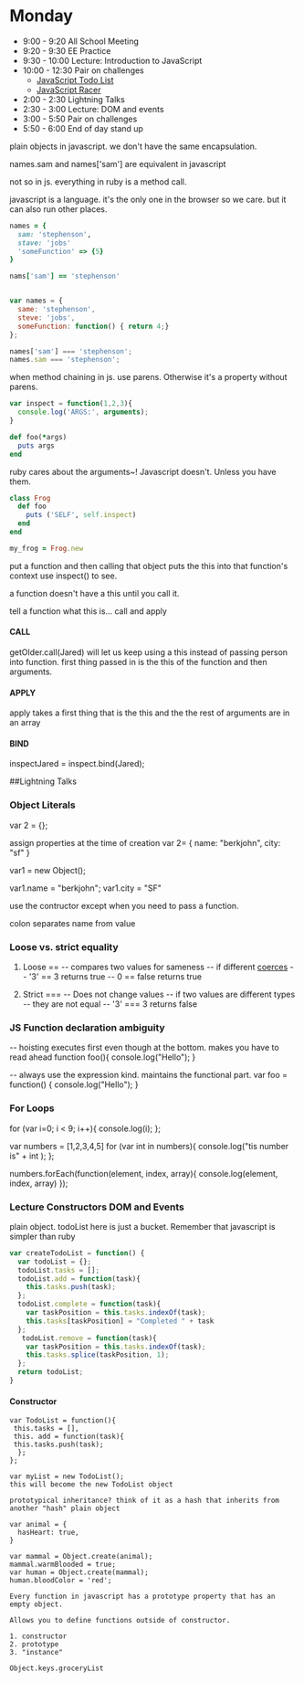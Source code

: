 # Monday

* 9:00 - 9:20 All School Meeting
* 9:20 - 9:30 EE Practice
* 9:30 - 10:00 Lecture: Introduction to JavaScript
* 10:00 - 12:30 Pair on challenges
  * [JavaScript Todo List](../../../javascript-todos-1-0-core-features-challenge-1)
  * [JavaScript Racer](../../../javascript-racer-1-front-end-challenge)
* 2:00 - 2:30 Lightning Talks
* 2:30 - 3:00 Lecture: DOM and events
* 3:00 - 5:50 Pair on challenges
* 5:50 - 6:00 End of day stand up

plain objects in javascript. we don't have the same encapsulation.

names.sam and names['sam'] are equivalent in javascript

not so in js. everything in ruby is a method call.

javascript is a language. it's the only one in the browser so we care. but it can also run other places.

````ruby
names = {
  sam: 'stephenson',
  stave: 'jobs'
  'someFunction' => {5}
}

nams['sam'] == 'stephenson'

````

````javascript

var names = {
  same: 'stephenson',
  steve: 'jobs',
  someFunction: function() { return 4;}
};

names['sam'] === 'stephenson';
names.sam === 'stephenson';

````

when method chaining in js. use parens. Otherwise it's a property without parens.

````javascript
var inspect = function(1,2,3){
  console.log('ARGS:', arguments);
}
````

````ruby
def foo(*args)
  puts args
end
````
ruby cares about the arguments~! Javascript doesn't. Unless you have them.

````ruby
class Frog
  def foo
    puts ('SELF', self.inspect)
  end
end

my_frog = Frog.new

````

put a function and then calling that object puts the this into that function's context
use inspect() to see.

a function doesn't have a this until you call it.

tell a function what this is... call and apply

#### CALL

getOlder.call(Jared) will let us keep using a this instead  of passing person into function.
first thing passed in is the this of the function and then arguments.

#### APPLY
apply takes a first thing that is the this and the the rest of arguments are in an array

#### BIND
inspectJared = inspect.bind(Jared);

##Lightning Talks

### Object Literals
var 2 = {};

assign properties at the time of creation
var 2= {
  name: "berkjohn",
  city: "sf"
}

var1 = new Object();

var1.name = "berkjohn";
var1.city = "SF"

use the contructor except when you need to pass a function.

colon separates name from value

### Loose vs. strict equality

1. Loose ==
-- compares two values for sameness
-- if different [coerces](https://developer.mozilla.org/en-US/docs/Web/JavaScript/Equality_comparisons_and_sameness)
-- '3' == 3 returns true
-- 0 == false returns true

2. Strict ===
-- Does not change values
-- if two values are different types
-- they are not equal
-- '3' === 3 returns false

### JS Function declaration ambiguity
-- hoisting executes first even though at the bottom. makes you have to read ahead
function foo(){
  console.log("Hello");
}

-- always use the expression kind. maintains the functional part.
var foo = function() {
  console.log("Hello");
}

### For Loops

for (var i=0; i < 9; i++){
  console.log(i);
};

var numbers = [1,2,3,4,5]
for (var int in numbers){
  console.log("tis number is" + int );
};

numbers.forEach(function(element, index, array){
  console.log(element, index, array)
});

### Lecture Constructors DOM and Events

plain object. todoList here is just a bucket. Remember that javascript is simpler than ruby

````javascript
var createTodoList = function() {
  var todoList = {};
  todoList.tasks = [];
  todoList.add = function(task){
    this.tasks.push(task);
  };
  todoList.complete = function(task){
    var taskPosition = this.tasks.indexOf(task);
    this.tasks[taskPosition] = "Completed " + task
  };
   todoList.remove = function(task){
    var taskPosition = this.tasks.indexOf(task);
    this.tasks.splice(taskPosition, 1);
  };
  return todoList;
}
````

#### Constructor

````
var TodoList = function(){
 this.tasks = [],
 this. add = function(task){
 this.tasks.push(task);
  };
};

var myList = new TodoList();
this will become the new TodoList object

prototypical inheritance? think of it as a hash that inherits from another "hash" plain object

var animal = {
  hasHeart: true,
}

var mammal = Object.create(animal);
mammal.warmBlooded = true;
var human = Object.create(mammal);
human.bloodColor = 'red';

Every function in javascript has a prototype property that has an empty object.

Allows you to define functions outside of constructor.

1. constructor
2. prototype
3. "instance"

Object.keys.groceryList

